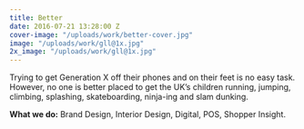 ```yaml
---
title: Better
date: 2016-07-21 13:28:00 Z
cover-image: "/uploads/work/better-cover.jpg"
image: "/uploads/work/gll@1x.jpg"
2x_image: "/uploads/work/gll@1x.jpg"
---
```


Trying to get Generation X off their phones and on their feet is no easy task. However, no one is better placed to get the UK’s children running,  jumping, climbing, splashing, skateboarding, ninja-ing and slam dunking.

**What we do:** Brand Design, Interior Design, Digital, POS,  Shopper Insight.
